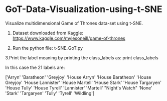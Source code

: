 # GoT-Data-Visualization-using-t-SNE
Visualize multidimensional Game of Thrones data-set using t-SNE.

1. Dataset downloaded from Kaggle: https://www.kaggle.com/mylesoneill/game-of-thrones

2. Run the python file:
        t-SNE_GoT.py



 3.Print the label meaning by printing the class_labels as:
 	print class_labels

In this case the 21 labels are:

 ['Arryn' 'Baratheon' 'Greyjoy' 'House Arryn' 'House Baratheon'
 'House Greyjoy' 'House Lannister' 'House Martell' 'House Stark'
 'House Targaryen' 'House Tully' 'House Tyrell' 'Lannister' 'Martell'
 "Night's Watch" 'None' 'Stark' 'Targaryen' 'Tully' 'Tyrell' 'Wildling']
